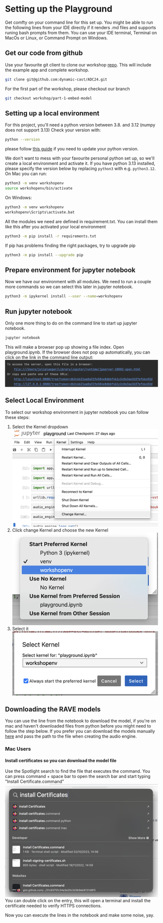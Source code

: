 # Setting up the Playground
Get comfty on your command line for this set up. You might be able to run the following lines from your IDE directly if it renders .md files and supports runing bash prompts from them. You can use your IDE terminal, Terminal on MacOs or Linux, or Command Prompt on Windows.

## Get our code from github
Use your favourite git client to clone our workshop [repo](https://github.com/dynamic-cast/ADC24).
This will include the example app and complete workshop.
```bash
git clone git@github.com:dynamic-cast/ADC24.git
```

For the first part of the workshop, please checkout our branch
```bash
git checkout workshop/part-1-embed-model
```

## Setting up a local environment
For this project, you'll need a python version between 3.8. and 3.12 (numpy does not support 3.13) Check your version with:

```bash
python --version
```

please follow [this guide](https://www.pythoncentral.io/how-to-update-python/) if you need to update your python version.

We don't want to mess with your favourite personal python set up, so we'll create a local environment and activate it. If you have python 3.13 installed, please specify the version below by replacing `python3` with e.g. `python3.12`. On Mac you can run: 

```bash
python3 -m venv workshopenv
source workshopenv/bin/activate
```

On Windows:
```bash
python3 -m venv workshopenv
workshopenv\Scripts\activate.bat
```

All the modules we need are defined in requirement.txt. You can install them like this after you activated your local environment
```bash
python3 -m pip install -r requirements.txt
```

If pip has problems finding the right packages, try to upgrade pip
```bash
python3 -m pip install --upgrade pip
```

## Prepare environment for jupyter notebook 

Now we have our environment with all modules. We need to run a couple more commands so we can select this later in jupyter notebook.
```bash
python3 -m ipykernel install --user --name=workshopenv
```

## Run jupyter notebook
Only one more thing to do on the command line to start up jupyter notebook. 
```bash
jupyter notebook
```

This will make a browser pop up showing a file index. Open playground.ipynb.
If the browser does not pop up automatically, you can click on the link in the command line output:
![Link to local jupyter host](jupyter_setup_resources/jupyter_server.jpg)

## Select Local Environment
To select our workshop environment in jupyter notebook you can follow these steps:
1. Select the Kernel dropdown
![Select Kernel menu](jupyter_setup_resources/select_kernel1.jpg)
2. Click change Kernel and choose the new Kernel
![Change Kernel](jupyter_setup_resources/select_kernel2.jpg)
3. Select it
![Select Kernel](jupyter_setup_resources/select_kernel3.jpg)

## Downloading the RAVE models
You can use the line from the notebook to download the model, if you're on mac and haven't downloaded files from python before you might need to follow the step below.
If you prefer you can download the models manually [here](https://acids-ircam.github.io/rave_models_download) and pass the path to the file when creating the audio engine.   

### Mac Users
#### Install certificates so you can download the model file
Use the Spotlight search to find the file that executes the command. You can press command + space bar to open the search bar and start typing "Install Certificate.command"
![Install the certificate](jupyter_setup_resources/install_certificates.jpg)
You can double click on the entry, this will open a terminal and install the certificate needed to verify HTTPS connections.

Now you can execute the lines in the notebook and make some noise, yay.